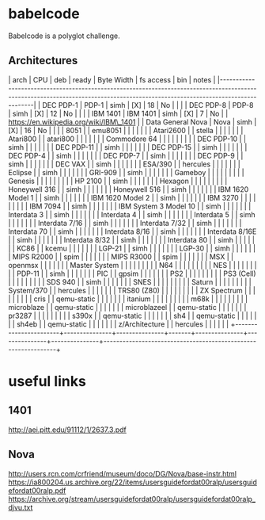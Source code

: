 # babelcode

Babelcode is a polyglot challenge.

## Architectures


|	arch		|	CPU	|	deb	| ready	| Byte Width	| fs access	|	bin	|			notes					|
|-------------------------------------------------------------------------------------------------------------------------------------------------------------------------------|
| DEC PDP-1		| PDP-1		| simh		| [X]	| 18		| No		|		|								|
| DEC PDP-8		| PDP-8		| simh		| [X]	| 12		| No		|		|								|
| IBM 1401		| IBM 1401	| simh		| [X]	| 7		| No		|		| https://en.wikipedia.org/wiki/IBM\_1401			|
| Data General Nova	| Nova		| simh		| [X]	| 16		| No		|		|								|
| 8051			|		| emu8051	|	|		|		|		|								|
| Atari2600		|		| stella	|	|		|		|		|								|
| Atari800		|		| atari800	|	|		|		|		|								|
| Commodore 64		|		|		|	|		|		|		|								|
| DEC PDP-10		|		| simh		|	|		|		|		|								|
| DEC PDP-11		|		| simh		|	|		|		|		|								|
| DEC PDP-15		|		| simh		|	|		|		|		|								|
| DEC PDP-4		|		| simh		|	|		|		|		|								|
| DEC PDP-7		|		| simh		|	|		|		|		|								|
| DEC PDP-9		|		| simh		|	|		|		|		|								|
| DEC VAX		|		| simh		|	|		|		|		|								|
| ESA/390		|		| hercules	|	|		|		|		|								|
| Eclipse		|		| simh		|	|		|		|		|								|
| GRI-909		|		| simh		|	|		|		|		|								|
| Gameboy		|		|		|	|		|		|		|								|
| Genesis		|		|		|	|		|		|		|								|
| HP 2100		|		| simh		|	|		|		|		|								|
| Hexagon		|		|		|	|		|		|		|								|
| Honeywell 316		|		| simh		|	|		|		|		|								|
| Honeywell 516		|		| simh		|	|		|		|		|								|
| IBM 1620 Model 1	|		| simh		|	|		|		|		|								|
| IBM 1620 Model 2	|		| simh		|	|		|		|		|								|
| IBM 3270		|		|		|	|		|		|		|								|
| IBM 7094		|		| simh		|	|		|		|		|								|
| IBM System 3 Model 10	|		| simh		|	|		|		|		|								|
| Interdata 3		|		| simh		|	|		|		|		|								|
| Interdata 4		|		| simh		|	|		|		|		|								|
| Interdata 5		|		| simh		|	|		|		|		|								|
| Interdata 7/16	|		| simh		|	|		|		|		|								|
| Interdata 7/32	|		| simh		|	|		|		|		|								|
| Interdata 70		|		| simh		|	|		|		|		|								|
| Interdata 8/16	|		| simh		|	|		|		|		|								|
| Interdata 8/16E	|		| simh		|	|		|		|		|								|
| Interdata 8/32	|		| simh		|	|		|		|		|								|
| Interdata 80		|		| simh		|	|		|		|		|								|
| KC86			|		| kcemu		|	|		|		|		|								|
| LGP-21		|		| simh		|	|		|		|		|								|
| LGP-30		|		| simh		|	|		|		|		|								|
| MIPS R2000		|		| spim		|	|		|		|		|								|
| MIPS R3000		|		| spim		|	|		|		|		|								|
| MSX			|		| openmsx	|	|		|		|		|								|
| Master System		|		|		|	|		|		|		|								|
| N64			|		|		|	|		|		|		|								|
| NES			|		|		|	|		|		|		|								|
| PDP-11		|		| simh		|	|		|		|		|								|
| PIC			|		| gpsim		|	|		|		|		|								|
| PS2			|		|		|	|		|		|		|								|
| PS3 (Cell)		|		|		|	|		|		|		|								|
| SDS 940		|		| simh		|	|		|		|		|								|
| SNES			|		|		|	|		|		|		|								|
| Saturn		|		|		|	|		|		|		|								|
| System/370		|		| hercules	|	|		|		|		|								|
| TRS80 (Z80)		|		|		|	|		|		|		|								|
| ZX Spectrum		|		|		|	|		|		|		|								|
| cris			|		| qemu-static	|	|		|		|		|								|
| itanium		|		|		|	|		|		|		|								|
| m68k			|		|		|	|		|		|		|								|
| microblaze		|		| qemu-static	|	|		|		|		|								|
| microblazeel		|		| qemu-static	|	|		|		|		|								|
| pr3287		|		|		|	|		|		|		|								|
| s390x			|		| qemu-static	|	|		|		|		|								|
| sh4			|		| qemu-static	|	|		|		|		|								|
| sh4eb			|		| qemu-static	|	|		|		|		|								|
| z/Architecture	|		| hercules	|	|		|		|		|								|
+-----------------------+---------------+---------------+-------+---------------+---------------+---------------+---------------------------------------------------------------+

# useful links

## 1401
http://aei.pitt.edu/91112/1/2637.3.pdf

## Nova
http://users.rcn.com/crfriend/museum/doco/DG/Nova/base-instr.html
https://ia800204.us.archive.org/22/items/usersguidefordat00ralp/usersguidefordat00ralp.pdf
https://archive.org/stream/usersguidefordat00ralp/usersguidefordat00ralp_djvu.txt

